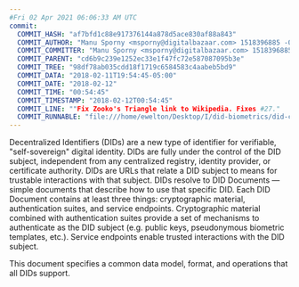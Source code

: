 ```yaml
---
#Fri 02 Apr 2021 06:06:33 AM UTC
commit:
  COMMIT_HASH: "af7bfd1c88e917376144a878d5ace830af88a843"
  COMMIT_AUTHOR: "Manu Sporny <msporny@digitalbazaar.com> 1518396885 -0500"
  COMMIT_COMMITTER: "Manu Sporny <msporny@digitalbazaar.com> 1518396885 -0500"
  COMMIT_PARENT: "cd6b9c239e1252ec33e1f47fc72e587087095b3e"
  COMMIT_TREE: "98df78ab035cdd18f1719c6584583c4aabeb5bd9"
  COMMIT_DATA: "2018-02-11T19:54:45-05:00"
  COMMIT_DATE: "2018-02-12"
  COMMIT_TIME: "00:54:45"
  COMMIT_TIMESTAMP: "2018-02-12T00:54:45"
  COMMIT_LINE: ""Fix Zooko's Triangle link to Wikipedia. Fixes #27."
  COMMIT_RUNNABLE: "file:///home/ewelton/Desktop/I/did-biometrics/did-core-dataset/analysis/gitinfo/af7bfd1c88e917376144a878d5ace830af88a843/snapshot/index.html"
---
```


<section id="abstract">
<p>
Decentralized Identifiers (DIDs) are a new type of identifier for
verifiable, "self-sovereign" digital identity. DIDs are fully under the
control of the DID subject, independent from any centralized registry,
identity provider, or certificate authority. DIDs are URLs that relate a
DID subject to means for trustable interactions with that subject. DIDs
resolve to DID Documents — simple documents that describe how to use that
specific DID. Each DID Document contains at least three things:
cryptographic material, authentication suites, and service endpoints.
Cryptographic material combined with authentication suites provide a set of
mechanisms to authenticate as the DID subject (e.g. public keys,
pseudonymous biometric templates, etc.). Service endpoints enable
trusted interactions with the DID subject.
      </p>
<p>
This document specifies a common data model, format, and operations that all
DIDs support.
      </p>
</section>
